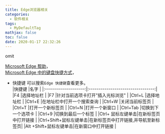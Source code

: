 ```yaml
---
title: Edge浏览器相关
categories:
  - 软件相关
tags:
  - MyDefaultTag
mathjax: false
toc: false
date: 2020-01-17 22:32:26
---
```

omit
<!--more-->

[Microsoft Edge 帮助](https://support.microsoft.com/zh-cn/hub/4337664/microsoft-edge-help)，  
[Microsoft Edge 中的键盘快捷方式](https://support.microsoft.com/zh-cn/help/4531783/microsoft-edge-keyboard-shortcuts)，  

* 快捷键
可以搜索`Edge 快捷键`查看更多。  
|快捷键                 |名字                               |
|:--------------------:|:---------------------------------:|
|F4                    |选择地址栏                          |
|F7                    |针对当前选项卡打开"插入光标浏览"      |
|Ctrl+L                |选择地址栏                          |
|Ctrl+E                |在地址栏中打开一个搜索查询           |
|Ctrl+W                |关闭当前标签页                      |
|Ctrl+T                |打开一个新标签页                    |
|Ctrl+N                |打开一个新窗口                      |
|Ctrl+Tab              |切换到下一个选项卡                  |
|Ctrl+9                |切换到最后一个标签                  |
|Ctrl+      鼠标左键单击|在新标签页中打开链接                |
|Ctrl+Shift+鼠标左键单击|在新标签页中打开链接,并导航至新标签页|
|Alt +Shift+鼠标左键单击|在新窗口中打开链接                  |
